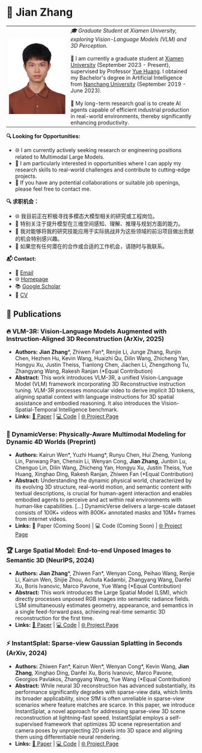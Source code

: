 # 👋 Jian Zhang

<table>
<tr>
<td width="150">
<img src="jian_zhang.jpg" alt="Jian Zhang" width="150">
</td>
<td>
<em>🎓 Graduate Student at Xiamen University, exploring Vision-Language Models (VLM) and 3D Perception.</em>
<br><br>
🏫 I am currently a graduate student at <a href="https://www.xmu.edu.cn/">Xiamen University</a> (September 2023 - Present), supervised by Professor <a href="https://huangyue05.github.io/">Yue Huang</a>. I obtained my Bachelor's degree in Artificial Intelligence from <a href="http://www.ncu.edu.cn/">Nanchang University</a> (September 2019 - June 2023).
<br><br>
🤖 My long-term research goal is to create AI agents capable of efficient industrial production in real-world environments, thereby significantly enhancing productivity.
</td>
</tr>
</table>

**🔍 Looking for Opportunities:**
* 🌐 I am currently actively seeking research or engineering positions related to Multimodal Large Models.
* 🔬 I am particularly interested in opportunities where I can apply my research skills to real-world challenges and contribute to cutting-edge projects.
* 📩 If you have any potential collaborations or suitable job openings, please feel free to contact me.

**🔍 求职机会：**
* 🌐 我目前正在积极寻找多模态大模型相关的研究或工程岗位。
* 🔬 特别关注于提升模型在三维空间感知、理解、推理与规划方面的能力。
* 💼 我对能够将我的研究技能应用于实际挑战并为这些领域的前沿项目做出贡献的机会特别感兴趣。
* 📩 如果您有任何潜在的合作或合适的工作机会，请随时与我联系。

**📬 Contact:**
*   📧 [Email](mailto:zjrandomyeah@gmail.com)
*   🌐 [Homepage](https://jian-zhang-3dv.github.io/Jian-Zhang-3DV/)
*   📚 [Google Scholar](https://scholar.google.com/citations?user=qBNtBsAAAAAJ&hl=en&oi=sra)
*   📄 [CV](cv/CV_Jian_Zhang.pdf)

## 📝 Publications

### 🔥 VLM-3R: Vision-Language Models Augmented with Instruction-Aligned 3D Reconstruction (ArXiv, 2025)
*   **Authors:** **Jian Zhang***, Zhiwen Fan*, Renjie Li, Junge Zhang, Runjin Chen, Hezhen Hu, Kevin Wang, Huaizhi Qu, Dilin Wang, Zhicheng Yan, Hongyu Xu, Justin Theiss, Tianlong Chen, Jiachen Li, Zhengzhong Tu, Zhangyang Wang, Rakesh Ranjan (*Equal Contribution)
*   **Abstract:** This work introduces VLM-3R, a unified Vision-Language Model (VLM) framework incorporating 3D Reconstructive instruction tuning. VLM-3R processes monocular video to derive implicit 3D tokens, aligning spatial context with language instructions for 3D spatial assistance and embodied reasoning. It also introduces the Vision-Spatial-Temporal Intelligence benchmark.
*   **Links:** [📄 Paper](https://arxiv.org/abs/2505.20279) | [💻 Code](https://github.com/VITA-Group/VLM-3R) | [🌐 Project Page](https://vlm-3r.github.io/)

### 🌟 DynamicVerse: Physically-Aware Multimodal Modeling for Dynamic 4D Worlds (Preprint)
*   **Authors:** Kairun Wen*, Yuzhi Huang*, Runyu Chen, Hui Zheng, Yunlong Lin, Panwang Pan, Chenxin Li, Wenyan Cong, **Jian Zhang**, Junbin Lu, Chenguo Lin, Dilin Wang, Zhicheng Yan, Hongyu Xu, Justin Theiss, Yue Huang, Xinghao Ding, Rakesh Ranjan, Zhiwen Fan (*Equal Contribution)
*   **Abstract:** Understanding the dynamic physical world, characterized by its evolving 3D structure, real-world motion, and semantic content with textual descriptions, is crucial for human-agent interaction and enables embodied agents to perceive and act within real environments with human‑like capabilities. [...] DynamicVerse delivers a large-scale dataset consists of 100K+ videos with 800K+ annotated masks and 10M+ frames from internet videos.
*   **Links:** 📄 Paper (Coming Soon) | 💻 Code (Coming Soon) | [🌐 Project Page](https://dynamic-verse.github.io/)

### 🏆 Large Spatial Model: End-to-end Unposed Images to Semantic 3D (NeurIPS, 2024)
*   **Authors:** **Jian Zhang***, Zhiwen Fan*, Wenyan Cong, Peihao Wang, Renjie Li, Kairun Wen, Shijie Zhou, Achuta Kadambi, Zhangyang Wang, Danfei Xu, Boris Ivanovic, Marco Pavone, Yue Wang (*Equal Contribution)
*   **Abstract:** This work introduces the Large Spatial Model (LSM), which directly processes unposed RGB images into semantic radiance fields. LSM simultaneously estimates geometry, appearance, and semantics in a single feed-forward pass, achieving real-time semantic 3D reconstruction for the first time.
*   **Links:** [📄 Paper](https://arxiv.org/abs/2410.18956) | [💻 Code](https://github.com/NVlabs/LSM) | [🌐 Project Page](https://largespatialmodel.github.io/)

### ⚡ InstantSplat: Sparse-view Gaussian Splatting in Seconds (ArXiv, 2024)
*   **Authors:** Zhiwen Fan*, Kairun Wen*, Wenyan Cong*, Kevin Wang, **Jian Zhang**, Xinghao Ding, Danfei Xu, Boris Ivanovic, Marco Pavone, Georgios Pavlakos, Zhangyang Wang, Yue Wang (*Equal Contribution)
*   **Abstract:** While neural 3D reconstruction has advanced substantially, its performance significantly degrades with sparse-view data, which limits its broader applicability, since SfM is often unreliable in sparse-view scenarios where feature matches are scarce. In this paper, we introduce InstantSplat, a novel approach for addressing sparse-view 3D scene reconstruction at lightning-fast speed. InstantSplat employs a self-supervised framework that optimizes 3D scene representation and camera poses by unprojecting 2D pixels into 3D space and aligning them using differentiable neural rendering.
*   **Links:** [📄 Paper](https://arxiv.org/abs/2403.20309) | [💻 Code](https://github.com/NVlabs/InstantSplat) | [🌐 Project Page](https://instantsplat.github.io/)
